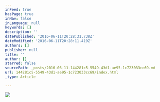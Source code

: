 ```yaml
---
inFeed: true
hasPage: true
inNav: false
inLanguage: null
keywords: []
description: ''
datePublished: '2016-06-11T20:28:31.738Z'
dateModified: '2016-06-11T20:28:11.419Z'
authors: []
publisher: null
title: ''
author: []
starred: false
sourcePath: _posts/2016-06-11-144281c5-5549-43d1-ae95-1c723033cc69.md
url: 144281c5-5549-43d1-ae95-1c723033cc69/index.html
_type: Article

---
```

![](https://the-grid-user-content.s3-us-west-2.amazonaws.com/4819d96d-6838-4f26-bbec-e3b07f5e3b93.jpg)